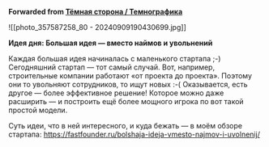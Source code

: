 **Forwarded from [Тёмная сторона / Темнографика](https://t.me/temno/5565)**

![[photo_357587258_80 - 20240909190430699.jpg]]

**Идея дня: Большая идея — вместо наймов и увольнений**

Каждая большая идея начиналась с маленького стартапа ;-) Сегодняшний стартап — тот самый случай. Вот, например, строительные компании работают «от проекта до проекта». Поэтому они то увольняют сотрудников, то ищут новых :-( Оказывается, есть другое — более эффективное решение! Которое можно даже расширить — и построить ещё более мощного игрока по вот такой простой модели.

Суть идеи, что в ней интересного, и куда бежать — в моём обзоре стартапа: https://fastfounder.ru/bolshaja-ideja-vmesto-najmov-i-uvolnenij/